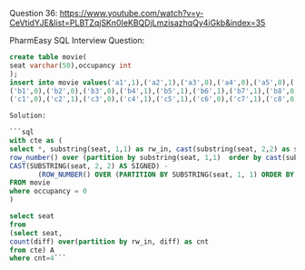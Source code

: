 Question 36:
https://www.youtube.com/watch?v=y-CeVtidYJE&list=PLBTZqjSKn0IeKBQDjLmzisazhqQy4iGkb&index=35

PharmEasy SQL Interview Question:


```sql
create table movie(
seat varchar(50),occupancy int
);
insert into movie values('a1',1),('a2',1),('a3',0),('a4',0),('a5',0),('a6',0),('a7',1),('a8',1),('a9',0),('a10',0),
('b1',0),('b2',0),('b3',0),('b4',1),('b5',1),('b6',1),('b7',1),('b8',0),('b9',0),('b10',0),
('c1',0),('c2',1),('c3',0),('c4',1),('c5',1),('c6',0),('c7',1),('c8',0),('c9',0),('c10',1);```

Solution:

```sql
with cte as (
select *, substring(seat, 1,1) as rw_in, cast(substring(seat, 2,2) as signed) as seat_no,
row_number() over (partition by substring(seat, 1,1)  order by cast(substring(seat, 2,2) as signed) ) as rw_no,
CAST(SUBSTRING(seat, 2, 2) AS SIGNED) -
       (ROW_NUMBER() OVER (PARTITION BY SUBSTRING(seat, 1, 1) ORDER BY CAST(SUBSTRING(seat, 2, 2) AS SIGNED))) AS diff
FROM movie
where occupancy = 0
)

select seat
from
(select seat,
count(diff) over(partition by rw_in, diff) as cnt
from cte) A
where cnt=4```